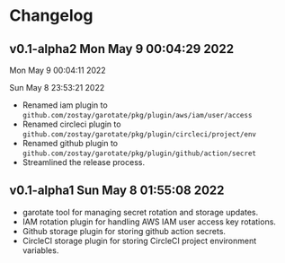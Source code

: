 # Changelog

## v0.1-alpha2 Mon May  9 00:04:29 2022

 Mon May  9 00:04:11 2022

 Sun May  8 23:53:21 2022

* Renamed iam plugin to `github.com/zostay/garotate/pkg/plugin/aws/iam/user/access`
* Renamed circleci plugin to `github.com/zostay/garotate/pkg/plugin/circleci/project/env`
* Renamed github plugin to `github.com/zostay/garotate/pkg/plugin/github/action/secret`
* Streamlined the release process.

## v0.1-alpha1 Sun May  8 01:55:08 2022

* garotate tool for managing secret rotation and storage updates.
* IAM rotation plugin for handling AWS IAM user access key rotations.
* Github storage plugin for storing github action secrets.
* CircleCI storage plugin for storing CircleCI project environment variables.
